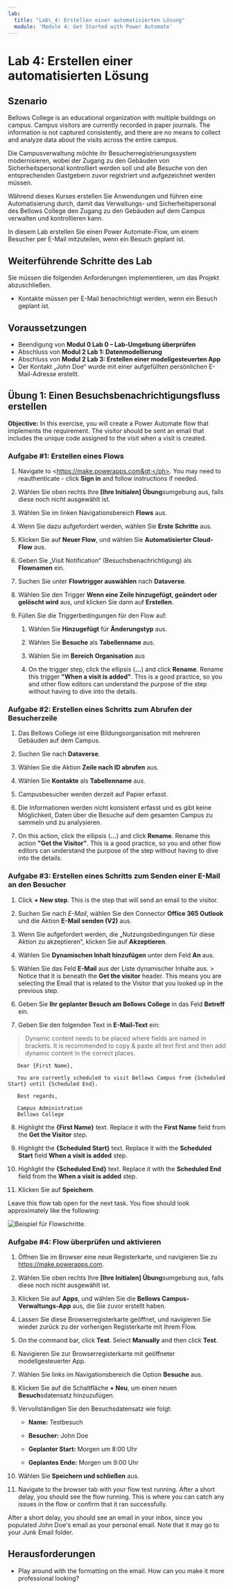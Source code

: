 ```yaml
---
lab:
  title: "Lab\_4: Erstellen einer automatisierten Lösung"
  module: 'Module 4: Get Started with Power Automate'
---
```


# <a name="lab-4-how-to-build-an-automated-solution"></a>Lab 4: Erstellen einer automatisierten Lösung

## <a name="scenario"></a>Szenario

Bellows College is an educational organization with multiple buildings on campus. Campus visitors are currently recorded in paper journals. The information is not captured consistently, and there are no means to collect and analyze data about the visits across the entire campus.

Die Campusverwaltung möchte ihr Besucherregistrierungssystem modernisieren, wobei der Zugang zu den Gebäuden von Sicherheitspersonal kontrolliert werden soll und alle Besuche von den entsprechenden Gastgebern zuvor registriert und aufgezeichnet werden müssen.

Während dieses Kurses erstellen Sie Anwendungen und führen eine Automatisierung durch, damit das Verwaltungs- und Sicherheitspersonal des Bellows College den Zugang zu den Gebäuden auf dem Campus verwalten und kontrollieren kann.

In diesem Lab erstellen Sie einen Power Automate-Flow, um einem Besucher per E-Mail mitzuteilen, wenn ein Besuch geplant ist.

## <a name="high-level-lab-steps"></a>Weiterführende Schritte des Lab

Sie müssen die folgenden Anforderungen implementieren, um das Projekt abzuschließen.

- Kontakte müssen per E-Mail benachrichtigt werden, wenn ein Besuch geplant ist.

## <a name="prerequisites"></a>Voraussetzungen

- Beendigung von **Modul 0 Lab 0 – Lab-Umgebung überprüfen**
- Abschluss von **Modul 2 Lab 1: Datenmodellierung**
- Abschluss von **Modul 2 Lab 3: Erstellen einer modellgesteuerten App**
- Der Kontakt „John Doe“ wurde mit einer aufgefüllten persönlichen E-Mail-Adresse erstellt.

## <a name="exercise-1-create-visit-notification-flow"></a>Übung 1: Einen Besuchsbenachrichtigungsfluss erstellen

<bpt id="p1">**</bpt>Objective:<ept id="p1">**</ept> In this exercise, you will create a Power Automate flow that implements the requirement. The visitor should be sent an email that includes the unique code assigned to the visit when a visit is created.

### <a name="task-1-create-a-flow"></a>Aufgabe \#1: Erstellen eines Flows

1.  Navigate to <ph id="ph1">&lt;https://make.powerapps.com&gt;</ph>. You may need to reauthenticate - click <bpt id="p1">**</bpt>Sign in<ept id="p1">**</ept> and follow instructions if needed.

2.  Wählen Sie oben rechts Ihre **[Ihre Initialen] Übung**sumgebung aus, falls diese noch nicht ausgewählt ist.

3.  Wählen Sie im linken Navigationsbereich **Flows** aus.

4.  Wenn Sie dazu aufgefordert werden, wählen Sie **Erste Schritte** aus.

5.  Klicken Sie auf **Neuer Flow**, und wählen Sie **Automatisierter Cloud-Flow** aus.

6.  Geben Sie „Visit Notification“ (Besuchsbenachrichtigung) als **Flownamen** ein.

7.  Suchen Sie unter **Flowtrigger auswählen** nach **Dataverse**.

8.  Wählen Sie den Trigger **Wenn eine Zeile hinzugefügt, geändert oder gelöscht wird** aus, und klicken Sie dann auf **Erstellen**.

9.  Füllen Sie die Triggerbedingungen für den Flow auf:

    1.  Wählen Sie **Hinzugefügt** für **Änderungstyp** aus.

    2.  Wählen Sie **Besuche** als **Tabellenname** aus.

    3.  Wählen Sie im **Bereich** **Organisation** aus

    4.  On the trigger step, click the ellipsis (<bpt id="p1">**</bpt>...<ept id="p1">**</ept>) and click <bpt id="p2">**</bpt>Rename<ept id="p2">**</ept>. Rename this trigger <bpt id="p1">**</bpt>"When a visit is added"<ept id="p1">**</ept>. This is a good practice, so you and other flow editors can understand the purpose of the step without having to dive into the details.

### <a name="task-2-create-a-step-to-get-the-visitor-row"></a>Aufgabe \#2: Erstellen eines Schritts zum Abrufen der Besucherzeile

1.  Das Bellows College ist eine Bildungsorganisation mit mehreren Gebäuden auf dem Campus.

2.  Suchen Sie nach **Dataverse**.

3.  Wählen Sie die Aktion **Zeile nach ID abrufen** aus.

4.  Wählen Sie **Kontakte** als **Tabellenname** aus.

5.  Campusbesucher werden derzeit auf Papier erfasst.

6.  Die Informationen werden nicht konsistent erfasst und es gibt keine Möglichkeit, Daten über die Besuche auf dem gesamten Campus zu sammeln und zu analysieren.

7.  On this action, click the ellipsis (<bpt id="p1">**</bpt>...<ept id="p1">**</ept>) and click <bpt id="p2">**</bpt>Rename<ept id="p2">**</ept>.
        Rename this action <bpt id="p1">**</bpt>"Get the Visitor"<ept id="p1">**</ept>. This is a good practice, so you and other flow editors can understand the purpose of the step without having to dive into the details.

### <a name="task-3-create-a-step-to-send-an-email-to-the-visitor"></a>Aufgabe \#3: Erstellen eines Schritts zum Senden einer E-Mail an den Besucher

1.  Click <bpt id="p1">**</bpt>+ New step<ept id="p1">**</ept>. This is the step that will send an email to the visitor.

2.  Suchen Sie nach *E-Mail*, wählen Sie den Connector **Office 365 Outlook** und die Aktion **E-Mail senden (V2)** aus.

3.  Wenn Sie aufgefordert werden, die „Nutzungsbedingungen für diese Aktion zu akzeptieren“, klicken Sie auf **Akzeptieren**.

4.  Wählen Sie **Dynamischen Inhalt hinzufügen** unter dem Feld **An** aus. 
    
5.  Wählen Sie das Feld **E-Mail** aus der Liste dynamischer Inhalte aus.
        > Notice that it is beneath the **Get the visitor** header. This means you
        are selecting the Email that is related to the Visitor that you looked
        up in the previous step.

6.  Geben Sie **Ihr geplanter Besuch am Bellows College** in das Feld **Betreff** ein.

7.  Geben Sie den folgenden Text in **E-Mail-Text** ein:

>   Dynamic content needs to be placed where fields are named in brackets. It is recommended to copy &amp; paste all text first and then add dynamic content in the correct places.

~~~~~~~~~~~~~~~~~~~~~~~~~~~~~~~~~~~~~~~~~~~~~~~~~~~~~~~~~~~~~~~~~~~~~~~~~~~~~~~~
   Dear {First Name},

   You are currently scheduled to visit Bellows Campus from {Scheduled Start} until {Scheduled End}.

   Best regards,

   Campus Administration
   Bellows College
~~~~~~~~~~~~~~~~~~~~~~~~~~~~~~~~~~~~~~~~~~~~~~~~~~~~~~~~~~~~~~~~~~~~~~~~~~~~~~~~

8.  Highlight the <bpt id="p1">**</bpt>{First Name}<ept id="p1">**</ept> text. Replace it with the <bpt id="p1">**</bpt>First Name<ept id="p1">**</ept> field from the <bpt id="p2">**</bpt>Get the Visitor<ept id="p2">**</ept> step.

9.  Highlight the <bpt id="p1">**</bpt>{Scheduled Start}<ept id="p1">**</ept> text. Replace it with the <bpt id="p1">**</bpt>Scheduled Start<ept id="p1">**</ept> field <bpt id="p2">**</bpt>When a visit is added<ept id="p2">**</ept> step.

10.  Highlight the <bpt id="p1">**</bpt>{Scheduled End}<ept id="p1">**</ept> text. Replace it with the <bpt id="p1">**</bpt>Scheduled End<ept id="p1">**</ept> field from the <bpt id="p2">**</bpt>When a visit is added<ept id="p2">**</ept> step.

11.  Klicken Sie auf **Speichern**.

Leave this flow tab open for the next task. You flow should look approximately like the following:

![Beispiel für Flowschritte.](media/4-Flow.png)

### <a name="task-4-validate-and-test-the-flow"></a>Aufgabe \#4: Flow überprüfen und aktivieren

1.  Öffnen Sie im Browser eine neue Registerkarte, und navigieren Sie zu <https://make.powerapps.com>.

2.  Wählen Sie oben rechts Ihre **[Ihre Initialen] Übung**sumgebung aus, falls diese noch nicht ausgewählt ist.

3.  Klicken Sie auf **Apps**, und wählen Sie die **Bellows Campus-Verwaltungs-App** aus, die Sie zuvor erstellt haben.

3.  Lassen Sie diese Browserregisterkarte geöffnet, und navigieren Sie wieder zurück zu der vorherigen Registerkarte mit Ihrem Flow.

4.  On the command bar, click <bpt id="p1">**</bpt>Test<ept id="p1">**</ept>. Select <bpt id="p1">**</bpt>Manually<ept id="p1">**</ept> and then click <bpt id="p2">**</bpt>Test<ept id="p2">**</ept>.

5.  Navigieren Sie zur Browserregisterkarte mit geöffneter modellgesteuerter App. 

6.  Wählen Sie links im Navigationsbereich die Option **Besuche** aus.

6. Klicken Sie auf die Schaltfläche **+ Neu**, um einen neuen **Besuch**sdatensatz hinzuzufügen.

7. Vervollständigen Sie den Besuchsdatensatz wie folgt:

    -   **Name:** Testbesuch

    -   **Besucher:** John Doe

    -   **Geplanter Start:** Morgen um 8:00 Uhr

    -   **Geplantes Ende:** Morgen um 9:00 Uhr

8. Wählen Sie **Speichern und schließen** aus.

9. Navigate to the browser tab with your flow test running. After a short delay, you should see the flow running. This is where you can catch any issues in the flow or confirm that it ran successfully.

After a short delay, you should see an email in your inbox, since you populated John Doe's email as your personal email. Note that it may go to your Junk Email folder.

## <a name="challenges"></a>Herausforderungen

- Play around with the formatting on the email. How can you make it more professional looking?